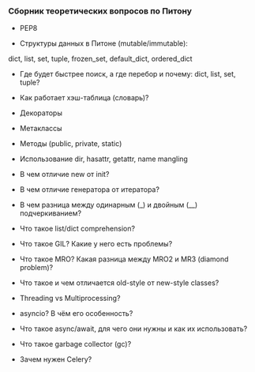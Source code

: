 ### Сборник теоретических вопросов по Питону

* PEP8


* Структуры данных в Питоне (mutable/immutable):

dict, list, set, tuple, frozen_set, default_dict, ordered_dict


* Где будет быстрее поиск, а где перебор и почему: dict, list, set, tuple?


* Как работает хэш-таблица (словарь)?


* Декораторы


* Метаклассы


* Методы (public, private, static)


* Использование dir, hasattr, getattr, name mangling


* В чем отличие new от init?


* В чем отличие генератора от итератора?


* В чем разница между одинарным (_) и двойным (__) подчеркиванием?


* Что такое list/dict comprehension?


* Что такое GIL? Какие у него есть проблемы?


* Что такое MRO? Какая разница между MRO2 и MR3 (diamond problem)?


* Что такое и чем отличается old-style от new-style classes?


* Threading vs Multiprocessing?


* asyncio? В чём его особенность?


* Что такое async/await, для чего они нужны и как их использовать?


* Что такое garbage collector (gc)?


* Зачем нужен Celery?
